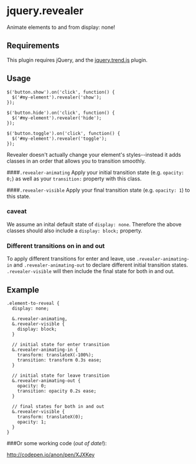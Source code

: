 # jquery.revealer

Animate elements to and from display: none!

## Requirements

This plugin requires jQuery, and the [jquery.trend.js](https://github.com/PixelUnion/jquery.trend) plugin.

## Usage

```
$('button.show').on('click', function() {
  $('#my-element').revealer('show');
});

$('button.hide').on('click', function() {
  $('#my-element').revealer('hide');
});

$('button.toggle').on('click', function() {
  $('#my-element').revealer('toggle');
});
```

Revealer doesn't actually change your element's styles--instead it adds classes in an order that allows you to transition smoothly.

####`.revealer-animating` 
Apply your initial transition state (e.g. `opacity: 0;`) as well as your `transition:` property with this class.

####`.revealer-visible` 
Apply your final transition state (e.g. `opacity: 1`) to this state.

### caveat
We assume an inital default state of `display: none`. Therefore the above classes should also include a `display: block;` property.

### Different transitions on in and out
To apply different transitions for enter and leave, use `.revealer-animating-in` and `.revealer-animating-out` to declare different initial transition states. `.revealer-visible` will then include the final state for both in and out.

## Example

```
.element-to-reveal {
  display: none;
  
  &.revealer-animating,
  &.revealer-visible {
    display: block;
  }

  // initial state for enter transition
  &.revealer-animating-in {
    transform: translateX(-100%);
    transition: transform 0.3s ease;
  }

  // initial state for leave transition
  &.revealer-animating-out {
    opacity: 0;
    transition: opacity 0.2s ease;
  }

  // final states for both in and out
  &.revealer-visible {
    transform: translateX(0);
    opacity: 1;
  }
}
```

###Or some working code (_out of date!_):

http://codepen.io/anon/pen/XJXKey
